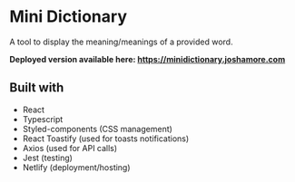 # Mini Dictionary

A tool to display the meaning/meanings of a provided word.

**Deployed version available here: https://minidictionary.joshamore.com**

## Built with

- React
- Typescript
- Styled-components (CSS management)
- React Toastify (used for toasts notifications)
- Axios (used for API calls)
- Jest (testing)
- Netlify (deployment/hosting)
